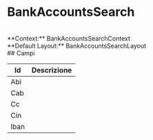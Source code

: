 # BankAccountsSearch

<br/>
**Context:** BankAccountsSearchContext
<br/>
**Default Layout:** BankAccountsSearchLayout



<br/>
## Campi

| Id | Descrizione | 
| --- | --- | 
| Abi |  | 
| Cab |  | 
| Cc |  | 
| Cin |  | 
| Iban |  |
